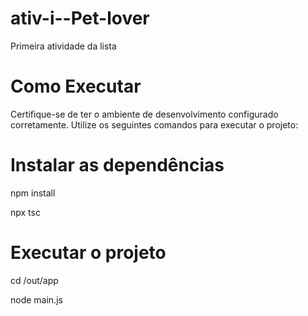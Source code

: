 # ativ-i--Pet-lover
Primeira atividade da lista
# Como Executar
Certifique-se de ter o ambiente de desenvolvimento configurado corretamente. Utilize os seguintes comandos para executar o projeto:

# Instalar as dependências
npm install

npx tsc

# Executar o projeto
cd /out/app 

node main.js

